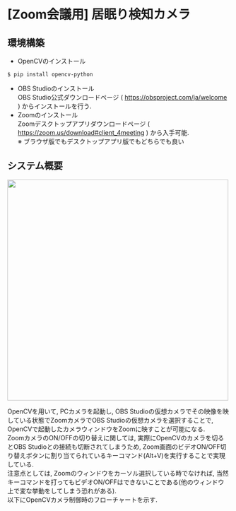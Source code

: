 # [Zoom会議用] 居眠り検知カメラ
## 環境構築
- OpenCVのインストール
```
$ pip install opencv-python
```
- OBS Studioのインストール  
OBS Studio公式ダウンロードページ ( https://obsproject.com/ja/welcome ) からインストールを行う.
- Zoomのインストール  
Zoomデスクトップアプリダウンロードページ ( https://zoom.us/download#client_4meeting ) から入手可能.  
※ ブラウザ版でもデスクトップアプリ版でもどちらでも良い
## システム概要

<img width=500 src=https://github.com/haradakaito/SleepDetectionCamera/assets/75819611/f272725f-5fdc-4019-a2f8-2944e5cc0ed8>

OpenCVを用いて, PCカメラを起動し, OBS Studioの仮想カメラでその映像を映している状態でZoomカメラでOBS Studioの仮想カメラを選択することで, OpenCVで起動したカメラウィンドウをZoomに映すことが可能になる.  
ZoomカメラのON/OFFの切り替えに関しては, 実際にOpenCVのカメラを切るとOBS Studioとの接続も切断されてしまうため, Zoom画面のビデオON/OFF切り替えボタンに割り当てられているキーコマンド(Alt+V)を実行することで実現している.  
注意点としては, Zoomのウィンドウをカーソル選択している時でなければ, 当然キーコマンドを打ってもビデオON/OFFはできないことである(他のウィンドウ上で変な挙動をしてしまう恐れがある).  
以下にOpenCVカメラ制御時のフローチャートを示す.  
